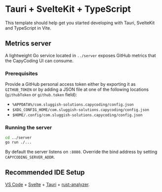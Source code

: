 # Tauri + SvelteKit + TypeScript

This template should help get you started developing with Tauri, SvelteKit and TypeScript in Vite.

## Metrics server

A lightweight Go service located in `../server` exposes GitHub metrics that the
CapyCoding UI can consume.

### Prerequisites

Provide a GitHub personal access token either by exporting it as
`GITHUB_TOKEN` or by adding a JSON file at one of the following locations
(`githubToken` or `github.token` field):

* `%APPDATA%/com.sluggish-solutions.capycoding/config.json`
* `$XDG_CONFIG_HOME/com.sluggish-solutions.capycoding/config.json`
* `$HOME/.config/com.sluggish-solutions.capycoding/config.json`

### Running the server

```bash
cd ../server
go run ./...
```

By default the server listens on `:8080`. Override the bind address by setting
`CAPYCODING_SERVER_ADDR`.

## Recommended IDE Setup

[VS Code](https://code.visualstudio.com/) + [Svelte](https://marketplace.visualstudio.com/items?itemName=svelte.svelte-vscode) + [Tauri](https://marketplace.visualstudio.com/items?itemName=tauri-apps.tauri-vscode) + [rust-analyzer](https://marketplace.visualstudio.com/items?itemName=rust-lang.rust-analyzer).
